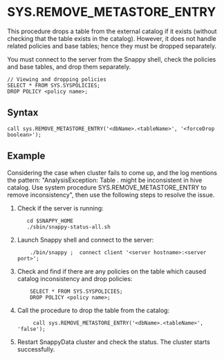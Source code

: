 # SYS.REMOVE_METASTORE_ENTRY

This procedure drops a table from the external catalog if it exists (without checking that the table exists in the catalog). However, it does not handle related policies and base tables; hence they must be dropped separately.

You must connect to the server from the Snappy shell, check the policies and base tables, and drop them separately.

```
// Viewing and dropping policies
SELECT * FROM SYS.SYSPOLICIES;
DROP POLICY <policy name>;
```

## Syntax

```
call sys.REMOVE_METASTORE_ENTRY('<dbName>.<tableName>', '<forceDrop boolean>');
```

## Example

Considering the case when cluster fails to come up, and the log mentions the pattern: "AnalysisException: Table <dbName>.<tableName> might be inconsistent in hive catalog. Use system procedure SYS.REMOVE_METASTORE_ENTRY to remove inconsistency", then use the following steps to resolve the issue.

1.	Check if the server is running:

           cd $SNAPPY_HOME
           ./sbin/snappy-status-all.sh

2.	Launch Snappy shell and connect to the server:

			./bin/snappy ;  connect client '<server hostname>:<server port>';

3.	Check and find if there are any policies on the table which caused catalog inconsistency and drop policies:

            SELECT * FROM SYS.SYSPOLICIES;
            DROP POLICY <policy name>;

4) Call the procedure to drop the table from the catalog:

			call sys.REMOVE_METASTORE_ENTRY('<dbName>.<tableName>', 'false');

5) Restart SnappyData cluster and check the status. The cluster starts successfully.
